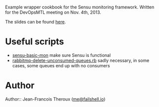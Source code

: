 Example wrapper cookbook for the Sensu monitoring framework. Written for the DevOpsMTL meeting on Nov. 4th, 2013.

The slides can be found [here](https://speakerdeck.com/failshell/dynamic-monitoring-using-chef-sensu-and-graphite).

# Useful scripts

+ [sensu-basic-mon](https://github.com/failshell/scripts/blob/master/sensu/sensu-basic-mon) make sure Sensu is functional
+ [rabbitmq-delete-unconsumed-queues.rb](https://github.com/failshell/scripts/blob/master/sensu/rabbitmq-delete-unconsumed-queues.rb) sadly necessary, in some cases, some queues end up with no consumers

# Author

Author:: Jean-Francois Theroux (<me@failshell.io>)
